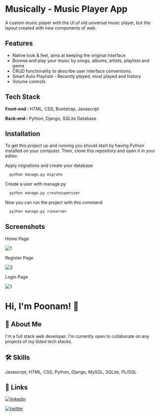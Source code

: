 # Musically - Music Player App

A custom music player with the UI of old universal music player, but the layout created with new components of web.

## Features

- Native look & feel, aims at keeping the original interface
- Browse and play your music by songs, albums, artists, playlists and genre
- CRUD functionality to describe user interface conventions.
- Smart Auto Playlists - Recently played, most played and history
- Volume controls

## Tech Stack

**Front-end :**  HTML, CSS, Bootstrap, Javascript

**Back-end :** Python, Django, SQLite Database




## Installation

To get this project up and running you should start by having Python installed on your computer. Then, clone this repository and open it in your editor. 

Apply migrations and create your database
```bash
  python manage.py migrate
```
Create a user with manage.py
```bash
  python manage.py createsuperuser
```
Now you can run the project with this command
```bash
  python manage.py runserver
```
## Screenshots


Home Page

![1](https://user-images.githubusercontent.com/106222157/231010163-da53e23d-9d99-414d-8f22-a1b84c6dd8b0.png)

Register Page

![2](https://user-images.githubusercontent.com/106222157/230985312-8d17a7b9-c804-4ed9-8eef-87202cdc339a.png)

Login Page

![1](https://user-images.githubusercontent.com/106222157/230985111-53e81d7d-cdaa-4f3b-8ec1-4998aa8933d0.png)

# Hi, I'm Poonam! 👋


## 🚀 About Me
I'm a full stack web developer. I'm currently open to collaborate on any projects of my listed tech stacks.


## 🛠 Skills
Javascript, HTML, CSS, Python, Django, MySQL, SQLite, PL/SQL


## 🔗 Links
[![linkedin](https://img.shields.io/badge/linkedin-0A66C2?style=for-the-badge&logo=linkedin&logoColor=white)](https://www.linkedin.com/in/poonamkashide)

[![twitter](https://img.shields.io/badge/twitter-1DA1F2?style=for-the-badge&logo=twitter&logoColor=white)](https://twitter.com/poonamkashide)

